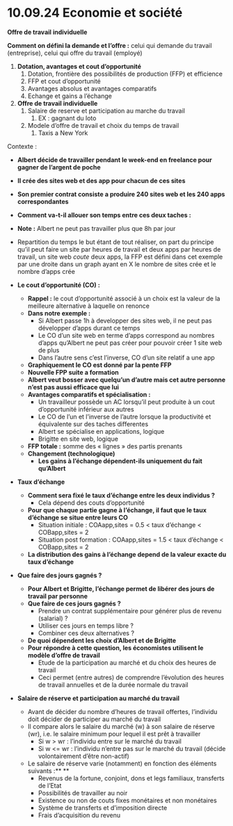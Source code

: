 # **10.09.24 Economie et société**

**Offre de travail individuelle**

**Comment on défini la demande et l’offre :** celui qui demande du travail (entreprise), celui qui offre du travail (employé)

1. **Dotation, avantages et cout d’opportunité**
   1. Dotation, frontière des possibilités de production (FFP) et efficience
   2. FFP et cout d’opportunité
   3. Avantages absolus et avantages comparatifs
   4. Echange et gains a l’échange
2. **Offre de travail individuelle**
   1. Salaire de reserve et participation au marche du travail
      1. EX : gagnant du loto
   2. Modele d’offre de travail et choix du temps de travail
      1. Taxis a New York

Contexte :

* **Albert décide de travailler pendant le week-end en freelance pour gagner de l’argent de poche**
* **Il crée des sites web et des app pour chacun de ces sites**
* **Son premier contrat consiste a produire 240 sites web et les 240 apps correspondantes**
* **Comment va-t-il allouer son temps entre ces deux taches :**
* **Note :** Albert ne peut pas travailler plus que 8h par jour
* Repartition du temps le but étant de tout réaliser, on part du principe qu’il peut faire un site par heures de travail et deux apps par heures de travail, un site web *coute* deux apps, la FFP est défini dans cet exemple par une droite dans un graph ayant en X le nombre de sites crée et le nombre d’apps crée
* **Le cout d’opportunité (CO) :**

  * **Rappel :** le cout d’opportunité associé à un choix est la valeur de la meilleure alternative à laquelle on renonce
  * **Dans notre exemple :**
    * Si Albert passe 1h à developper des sites web, il ne peut pas développer d’apps durant ce temps
    * Le CO d’un site web en terme d’apps correspond au nombres d’apps qu’Albert ne peut pas créer pour pouvoir créer 1 site web de plus
    * Dans l’autre sens c’est l’inverse, CO d’un site relatif a une app
  * **Graphiquement le CO est donné par la pente FFP**
  * **Nouvelle FPP suite a formation**
  * **Albert veut bosser avec quelqu’un d’autre mais cet autre personne n’est pas aussi efficace que lui**
  * **Avantages comparatifs et spécialisation :**
    * Un travailleur possède un AC lorsqu’il peut produite à un cout d’opportunité inférieur aux autres
    * Le CO de l’un et l’inverse de l’autre lorsque la productivité et équivalente sur des taches differentes
    * Albert se spécialise en applications, logique
    * Brigitte en site web, logique
  * **FFP totale :** somme des « lignes » des partis prenants
  * **Changement (technologique)**
    * **Les gains à l’échange dépendent-ils uniquement du fait qu’Albert**
* **Taux d’échange**

  * **Comment sera fixé le taux d’échange entre les deux individus ?**
    * Cela dépend des couts d’opportunité
  * **Pour que chaque partie gagne à l’échange, il faut que le taux d’échange se situe entre leurs CO**
    * Situation initiale : COAapp,sites = 0.5 < taux d’échange < COBapp,sites = 2
    * Situation post formation : COAapp,sites = 1.5 < taux d’échange < COBapp,sites = 2
  * **La distribution des gains à l’échange depend de la valeur exacte du taux d’échange**
* **Que faire des jours gagnés ?**

  * **Pour Albert et Brigitte, l’échange permet de libérer des jours de travail par personne**
  * **Que faire de ces jours gagnés ?**
    * Prendre un contrat supplémentaire pour générer plus de revenu (salarial) ?
    * Utiliser ces jours en temps libre ?
    * Combiner ces deux alternatives ?
  * **De quoi dépendent les choix d’Albert et de Brigitte**
  * **Pour répondre à cette question, les économistes utilisent le modèle d’offre de travail**
    * Etude de la participation au marché et du choix des heures de travail
    * Ceci permet (entre autres) de comprendre l’évolution des heures de travail annuelles et de la durée normale du travail
* **Salaire de réserve et participation au marché du travail**

  * Avant de décider du nombre d’heures de travail offertes, l’individu doit décider de participer au marché du travail
  * Il compare alors le salaire du marché (w) à son salaire de réserve (wr), i.e. le salaire minimum pour lequel il est prêt à travailler
    * Si w > wr : l’individu entre sur le marché du travail
    * Si w <= wr : l’individu n’entre pas sur le marché du travail (décide volontairement d’être non-actif)
  * Le salaire de réserve varie (notamment) en fonction des éléments suivants :** **
    * Revenus de la fortune, conjoint, dons et legs familiaux, transferts de l’Etat
    * Possibilités de travailler au noir
    * Existence ou non de couts fixes monétaires et non monétaires
    * Système de transferts et d’imposition directe
    * Frais d’acquisition du revenu
